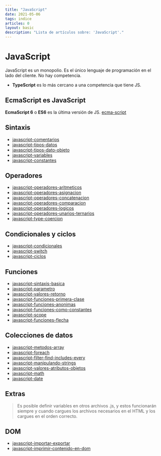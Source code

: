 ```yaml
---
title: "JavaScript"
date: 2021-05-06
tags: indice
articles: 0
layout: basic
description: "Lista de artículos sobre: 'JavaScript'."
---
```


# JavaScript
JavaScript es un monopolio. Es el único lenguaje de programación en el lado del cliente. No hay competencia.
- **TypeScript** es lo más cercano a una competencia que tiene JS.

## EcmaScript es JavaScript
**EcmaScript 6** o **ES6** es la última versión de JS.
[ecma-script](ecma-script)

## Sintaxis
- [javascript-comentarios](javascript-comentarios)
- [javascript-tipos-datos](javascript-tipos-datos)
- [javascript-tipos-dato-objeto](javascript-tipos-dato-objeto)
- [javascript-variables](javascript-variables)
- [javascript-constantes](javascript-constantes)

## Operadores
- [javascript-operadores-aritmeticos](javascript-operadores-aritmeticos)
- [javascript-operadores-asignacion](javascript-operadores-asignacion)
- [javascript-operadores-concatenacion](javascript-operadores-concatenacion)
- [javascript-operadores-comparacion](javascript-operadores-comparacion)
- [javascript-operadores-logicos](javascript-operadores-logicos)
- [javascript-operadores-unarios-ternarios](javascript-operadores-unarios-ternarios)
- [javascript-type-coercion](javascript-type-coercion)

## Condicionales y ciclos
- [javascript-condicionales](javascript-condicionales)
- [javascript-switch](javascript-switch)
- [javascript-ciclos](javascript-ciclos)

## Funciones
- [javascript-sintaxis-basica](javascript-sintaxis-basica)
- [javascript-parametro](javascript-parametro)
- [javascript-valores-retorno](javascript-valores-retorno)
- [javascript-funciones-primera-clase](javascript-funciones-primera-clase)
- [javascript-funciones-anonimas](javascript-funciones-anonimas)
- [javascript-funciones-como-constantes](javascript-funciones-como-constantes)
- [javascript-scope](javascript-scope)
- [javascript-funciones-flecha](javascript-funciones-flecha)

## Colecciones de datos
- [javascript-metodos-array](javascript-metodos-array)
- [javascript-foreach](javascript-foreach)
- [javascript-filter-find-includes-every](javascript-filter-find-includes-every)
- [javascript-manipulando-strings](javascript-manipulando-strings)
- [javascript-valores-atributos-objetos](javascript-valores-atributos-objetos)
- [javascript-math](javascript-math)
- [javascript-date](javascript-date)

## Extras
> Es posible definir variables en otros archivos .js, y estos funcionarán siempre y cuando cargues los archivos necesarios en el HTML y los cargues en el orden correcto.

## DOM
- [javascript-importar-exportar](javascript-importar-exportar)
- [javascript-imprimir-contenido-en-dom](javascript-imprimir-contenido-en-dom)
